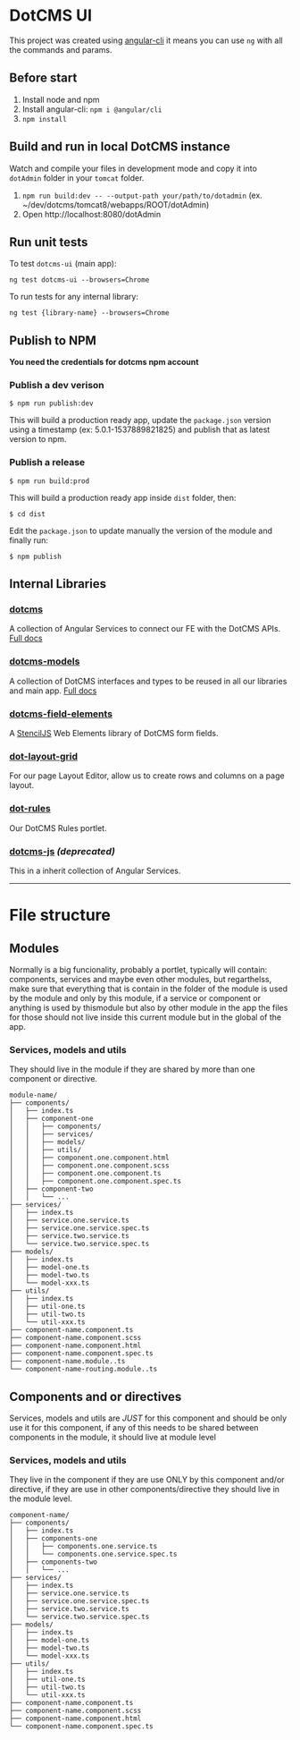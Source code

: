 # DotCMS UI
This project was created using [angular-cli](https://cli.angular.io/) it means you can use `ng` with all the commands and params.

## Before start
1. Install node and npm
2. Install angular-cli: `npm i @angular/cli`
3. `npm install`

## Build and run in local DotCMS instance
Watch and compile your files in development mode and copy it into ```dotAdmin``` folder in your `tomcat` folder.

1. ```npm run build:dev -- --output-path your/path/to/dotadmin``` (ex. ~/dev/dotcms/tomcat8/webapps/ROOT/dotAdmin)
2. Open http://localhost:8080/dotAdmin

## Run unit tests
To test `dotcms-ui` (main app):

```ng test dotcms-ui --browsers=Chrome```

To run tests for any internal library:

```ng test {library-name} --browsers=Chrome```


## Publish to NPM
**You need the credentials for dotcms npm account**

### Publish a dev verison

```
$ npm run publish:dev
```

This will build a production ready app, update the ```package.json``` version using a timestamp (ex: 5.0.1-1537889821825) and publish that as latest version to npm.

### Publish a release
```
$ npm run build:prod
```

This will build a production ready app inside `dist` folder, then:

```
$ cd dist
```

Edit the `package.json` to update manually the version of the module and finally run:

```
$ npm publish
```

## Internal Libraries

### [dotcms](https://github.com/dotCMS/core-web/tree/master/projects/dotcms)
A collection of Angular Services to connect our FE with the DotCMS APIs. [Full docs](https://dotcms.github.io/core-web/docs/dotcms/globals.html)

### [dotcms-models](https://github.com/dotCMS/core-web/tree/master/projects/dotcms-models)
A collection of DotCMS interfaces and types to be reused in all our libraries and main app. [Full docs](https://dotcms.github.io/core-web/docs/dotcms-models/globals.html)

### [dotcms-field-elements](https://github.com/dotCMS/core-web/tree/master/projects/dotcms-field-elements)
A [StencilJS](https://stenciljs.com/) Web Elements library of DotCMS form fields.

### [dot-layout-grid](https://github.com/dotCMS/core-web/tree/master/projects/dot-layout-grid)
For our page Layout Editor, allow us to create rows and columns on a page layout.

### [dot-rules](https://github.com/dotCMS/core-web/tree/master/projects/dot-rules)
Our DotCMS Rules portlet.

### [dotcms-js](https://github.com/dotCMS/core-web/tree/master/projects/dotcms-js) _(deprecated)_
This in a inherit collection of Angular Services.

------------------------

# File structure

## Modules
Normally is a big funcionality, probably a portlet, typically will contain: components, services and maybe even other modules, but regarthelss, make sure that everything that is contain in the folder of the module is used by the module and only by this module, if a service or component or anything is used by thismodule but also by other module in the app the files for those should not live inside this current module but in the global of the app.

### Services, models and utils
They should live in the module if they are shared by more than one component or directive.

```
module-name/
├── components/
│   ├── index.ts
│   ├── component-one
│   │   ├── components/
│   │   ├── services/
│   │   ├── models/
│   │   ├── utils/
│   │   ├── component.one.component.html
│   │   ├── component.one.component.scss
│   │   ├── component.one.component.ts
│   │   ├── component.one.component.spec.ts
│   ├── component-two
│   │   └── ...
├── services/
│   ├── index.ts
│   ├── service.one.service.ts
│   ├── service.one.service.spec.ts
│   ├── service.two.service.ts
│   └── service.two.service.spec.ts
├── models/
│   ├── index.ts
│   ├── model-one.ts
│   ├── model-two.ts
│   └── model-xxx.ts
├── utils/
│   ├── index.ts
│   ├── util-one.ts
│   ├── util-two.ts
│   └── util-xxx.ts
├── component-name.component.ts
├── component-name.component.scss
├── component-name.component.html
├── component-name.component.spec.ts
├── component-name.module..ts
└── component-name-routing.module..ts
```

## Components and or directives
Services, models and utils are *JUST* for this component and should be only use it for this component, if any of this needs to be shared between components in the module, it should live at module level

### Services, models and utils
They live in the component if they are use ONLY by this component and/or directive, if they are use in other components/directive they should live in the module level.

```
component-name/
├── components/
│   ├── index.ts
│   ├── components-one
│   │   ├── components.one.service.ts
│   │   └── components.one.service.spec.ts
│   ├── components-two
│   │   └── ...
├── services/
│   ├── index.ts
│   ├── service.one.service.ts
│   ├── service.one.service.spec.ts
│   ├── service.two.service.ts
│   └── service.two.service.spec.ts
├── models/
│   ├── index.ts
│   ├── model-one.ts
│   ├── model-two.ts
│   └── model-xxx.ts
├── utils/
│   ├── index.ts
│   ├── util-one.ts
│   ├── util-two.ts
│   └── util-xxx.ts
├── component-name.component.ts
├── component-name.component.scss
├── component-name.component.html
└── component-name.component.spec.ts
```
